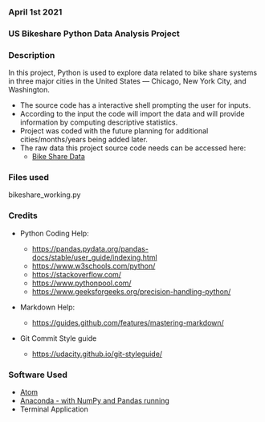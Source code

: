 ### April 1st 2021

### US Bikeshare Python Data Analysis Project

### Description
In this project, Python is used to explore data related to bike share systems in three major cities in the United States — Chicago, New York City, and Washington.

* The source code has a interactive shell prompting the user for inputs.
* According to the input the code will import the data and will provide information by computing descriptive statistics.
* Project was coded with the future planning for additional cities/months/years being added later.
* The raw data this project source code needs can be accessed here:
  * [Bike Share Data](https://drive.google.com/file/d/1zURep42xVjiMi_kzprHzQot-ihDZxnri/view?usp=sharing)

### Files used
bikeshare_working.py

### Credits

* Python Coding Help:
  * https://pandas.pydata.org/pandas-docs/stable/user_guide/indexing.html
  * https://www.w3schools.com/python/
  * https://stackoverflow.com/
  * https://www.pythonpool.com/
  * https://www.geeksforgeeks.org/precision-handling-python/


* Markdown Help:
  * https://guides.github.com/features/mastering-markdown/


* Git Commit Style guide
  * https://udacity.github.io/git-styleguide/

### Software Used
* [Atom](https://atom.io/)
* [Anaconda - with NumPy and Pandas running](https://www.anaconda.com/products/individual)
* Terminal Application
